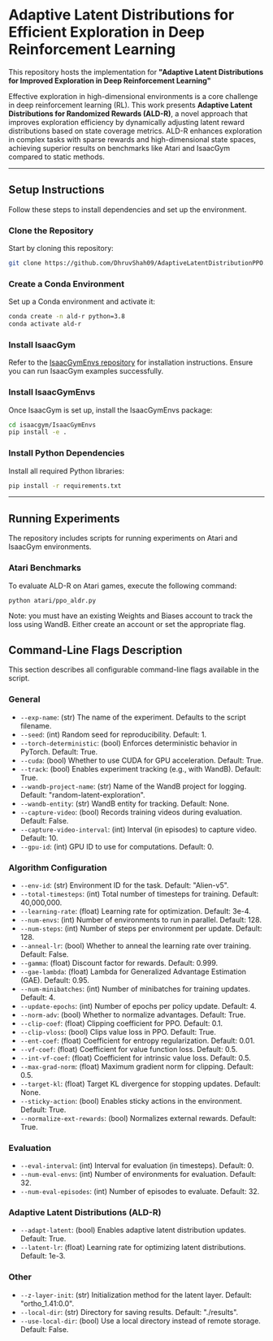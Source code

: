 # Adaptive Latent Distributions for Efficient Exploration in Deep Reinforcement Learning

This repository hosts the implementation for **"Adaptive Latent Distributions for Improved Exploration in Deep Reinforcement Learning"** 

Effective exploration in high-dimensional environments is a core challenge in deep reinforcement learning (RL). This work presents **Adaptive Latent Distributions for Randomized Rewards (ALD-R)**, a novel approach that improves exploration efficiency by dynamically adjusting latent reward distributions based on state coverage metrics. ALD-R enhances exploration in complex tasks with sparse rewards and high-dimensional state spaces, achieving superior results on benchmarks like Atari and IsaacGym compared to static methods.

---

## Setup Instructions

Follow these steps to install dependencies and set up the environment.

### Clone the Repository

Start by cloning this repository:

```bash
git clone https://github.com/DhruvShah09/AdaptiveLatentDistributionPPO.git
```

### Create a Conda Environment

Set up a Conda environment and activate it:

```bash
conda create -n ald-r python=3.8
conda activate ald-r
```

### Install IsaacGym

Refer to the [IsaacGymEnvs repository](https://github.com/isaac-sim/IsaacGymEnvs) for installation instructions. Ensure you can run IsaacGym examples successfully.

### Install IsaacGymEnvs

Once IsaacGym is set up, install the IsaacGymEnvs package:

```bash
cd isaacgym/IsaacGymEnvs
pip install -e .
```

### Install Python Dependencies

Install all required Python libraries:

```bash
pip install -r requirements.txt
```

---

## Running Experiments

The repository includes scripts for running experiments on Atari and IsaacGym environments.

### Atari Benchmarks

To evaluate ALD-R on Atari games, execute the following command:

```bash
python atari/ppo_aldr.py
```
Note: you must have an existing Weights and Biases account to track the loss using WandB. Either create an account or set the appropriate flag. 

## Command-Line Flags Description

This section describes all configurable command-line flags available in the script.

### General
- `--exp-name`: (str) The name of the experiment. Defaults to the script filename.
- `--seed`: (int) Random seed for reproducibility. Default: 1.
- `--torch-deterministic`: (bool) Enforces deterministic behavior in PyTorch. Default: True.
- `--cuda`: (bool) Whether to use CUDA for GPU acceleration. Default: True.
- `--track`: (bool) Enables experiment tracking (e.g., with WandB). Default: True.
- `--wandb-project-name`: (str) Name of the WandB project for logging. Default: "random-latent-exploration".
- `--wandb-entity`: (str) WandB entity for tracking. Default: None.
- `--capture-video`: (bool) Records training videos during evaluation. Default: False.
- `--capture-video-interval`: (int) Interval (in episodes) to capture video. Default: 10.
- `--gpu-id`: (int) GPU ID to use for computations. Default: 0.

### Algorithm Configuration
- `--env-id`: (str) Environment ID for the task. Default: "Alien-v5".
- `--total-timesteps`: (int) Total number of timesteps for training. Default: 40,000,000.
- `--learning-rate`: (float) Learning rate for optimization. Default: 3e-4.
- `--num-envs`: (int) Number of environments to run in parallel. Default: 128.
- `--num-steps`: (int) Number of steps per environment per update. Default: 128.
- `--anneal-lr`: (bool) Whether to anneal the learning rate over training. Default: False.
- `--gamma`: (float) Discount factor for rewards. Default: 0.999.
- `--gae-lambda`: (float) Lambda for Generalized Advantage Estimation (GAE). Default: 0.95.
- `--num-minibatches`: (int) Number of minibatches for training updates. Default: 4.
- `--update-epochs`: (int) Number of epochs per policy update. Default: 4.
- `--norm-adv`: (bool) Whether to normalize advantages. Default: True.
- `--clip-coef`: (float) Clipping coefficient for PPO. Default: 0.1.
- `--clip-vloss`: (bool) Clips value loss in PPO. Default: True.
- `--ent-coef`: (float) Coefficient for entropy regularization. Default: 0.01.
- `--vf-coef`: (float) Coefficient for value function loss. Default: 0.5.
- `--int-vf-coef`: (float) Coefficient for intrinsic value loss. Default: 0.5.
- `--max-grad-norm`: (float) Maximum gradient norm for clipping. Default: 0.5.
- `--target-kl`: (float) Target KL divergence for stopping updates. Default: None.
- `--sticky-action`: (bool) Enables sticky actions in the environment. Default: True.
- `--normalize-ext-rewards`: (bool) Normalizes external rewards. Default: True.

### Evaluation
- `--eval-interval`: (int) Interval for evaluation (in timesteps). Default: 0.
- `--num-eval-envs`: (int) Number of environments for evaluation. Default: 32.
- `--num-eval-episodes`: (int) Number of episodes to evaluate. Default: 32.

### Adaptive Latent Distributions (ALD-R)
- `--adapt-latent`: (bool) Enables adaptive latent distribution updates. Default: True.
- `--latent-lr`: (float) Learning rate for optimizing latent distributions. Default: 1e-3.

### Other
- `--z-layer-init`: (str) Initialization method for the latent layer. Default: "ortho_1.41:0.0".
- `--local-dir`: (str) Directory for saving results. Default: "./results".
- `--use-local-dir`: (bool) Use a local directory instead of remote storage. Default: False.
